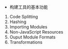 * 构建工具的基本功能

1. Code Splitting
2. Hashing
3. Importing Modules
4. Non-JavaScript Resources
5. Ouput Module Formats
6. Transformations